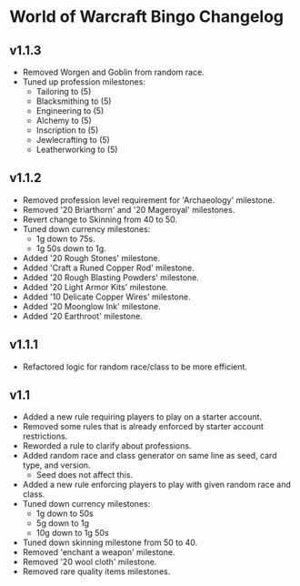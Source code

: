 # World of Warcraft Bingo Changelog
## v1.1.3
* Removed Worgen and Goblin from random race.
* Tuned up profession milestones:
  * Tailoring to (5)
  * Blacksmithing to (5)
  * Engineering to (5)
  * Alchemy to (5)
  * Inscription to (5)
  * Jewlecrafting to (5)
  * Leatherworking to (5)

## v1.1.2
* Removed profession level requirement for 'Archaeology' milestone.
* Removed '20 Briarthorn' and '20 Mageroyal' milestones.
* Revert change to Skinning from 40 to 50.
* Tuned down currency milestones:
  * 1g down to 75s.
  * 1g 50s down to 1g.
* Added '20 Rough Stones' milestone.
* Added 'Craft a Runed Copper Rod' milestone.
* Added '20 Rough Blasting Powders' milestone.
* Added '20 Light Armor Kits' milestone.
* Added '10 Delicate Copper Wires' milestone.
* Added '20 Moonglow Ink' milestone.
* Added '20 Earthroot' milestone.

## v1.1.1
* Refactored logic for random race/class to be more efficient.

## v1.1
* Added a new rule requiring players to play on a starter account.
* Removed some rules that is already enforced by starter account restrictions.
* Reworded a rule to clarify about professions.
* Added random race and class generator on same line as seed, card type, and version.
  * Seed does not affect this.
* Added a new rule enforcing players to play with given random race and class.
* Tuned down currency milestones:
  * 1g down to 50s
  * 5g down to 1g
  * 10g down to 1g 50s
* Tuned down skinning milestone from 50 to 40.
* Removed 'enchant a weapon' milestone.
* Removed '20 wool cloth' milestone.
* Removed rare quality items milestones.
